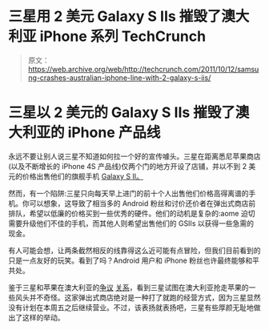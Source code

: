 # 三星用 2 美元 Galaxy S IIs 摧毁了澳大利亚 iPhone 系列 TechCrunch

> 原文：<https://web.archive.org/web/http://techcrunch.com/2011/10/12/samsung-crashes-australian-iphone-line-with-2-galaxy-s-iis/>

# 三星以 2 美元的 Galaxy S IIs 摧毁了澳大利亚的 iPhone 产品线

永远不要让别人说三星不知道如何拉一个好的宣传噱头。三星在距离悉尼苹果商店(以及不断增长的 iPhone 4S 产品线)仅两个门的地方开设了店铺，并以不到 2 美元的价格出售他们的旗舰手机 [Galaxy S II。](https://web.archive.org/web/20230203061524/http://www.smh.com.au/digital-life/mobiles/samsung-ambushes-apples-iphone-4s-launch-in-sydney-20111012-1lk0d.html)

然而，有一个陷阱:三星只向每天早上进门的前十个人出售他们价格高得离谱的手机。你可以想象，这导致了相当多的 Android 粉丝和讨价还价者在弹出式商店前排队，希望以低廉的价格买到一些优秀的硬件。他们的动机是复杂的:aome 迫切需要升级他们不佳的手机，而其他人则希望出售他们的 GSIIs 以获得一些急需的现金。

有人可能会想，让两条截然相反的线靠得这么近可能有点冒险，但我们目前看到的只是一点友好的玩笑。看到了吗？Android 用户和 iPhone 粉丝也许最终能够和平共处。

鉴于三星和苹果在澳大利亚的[争议](https://web.archive.org/web/20230203061524/https://techcrunch.com/2011/08/02/samsung-to-release-galaxy-tab-10-1-tablet-in-australia-despite-court-ruling/) [关系](https://web.archive.org/web/20230203061524/https://techcrunch.com/2011/08/29/apple-continues-to-block-the-galaxy-tab-10-1-in-australia/)，看到三星试图在澳大利亚抢走苹果的一些风头并不奇怪。这家弹出式商店绝对是一种打了就跑的经营方式，因为三星显然没有计划在本周五之后继续营业。不过，该表扬就表扬吧，三星有些厚颜无耻地做出了这样的举动。